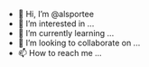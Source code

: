 - 👋 Hi, I’m @alsportee
- 👀 I’m interested in ...
- 🌱 I’m currently learning ...
- 💞️ I’m looking to collaborate on ...
- 📫 How to reach me ...

<!---
alsportee/alsportee is a ✨ special ✨ repository because its `README.md` (this file) appears on your GitHub profile.
You can click the Preview link to take a look at your changes.
--->
